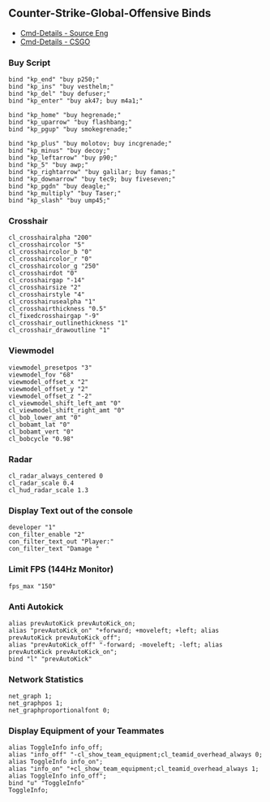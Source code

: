 ## Counter-Strike-Global-Offensive Binds

- [Cmd-Details - Source Eng](https://developer.valvesoftware.com/wiki/Console_Command_List)
- [Cmd-Details - CSGO](/CSGO-Cmds.csv)

### Buy Script

	bind "kp_end" "buy p250;"
	bind "kp_ins" "buy vesthelm;"
	bind "kp_del" "buy defuser;"
	bind "kp_enter" "buy ak47; buy m4a1;"

	bind "kp_home" "buy hegrenade;"
	bind "kp_uparrow" "buy flashbang;"
	bind "kp_pgup" "buy smokegrenade;"

	bind "kp_plus" "buy molotov; buy incgrenade;"
	bind "kp_minus" "buy decoy;"
	bind "kp_leftarrow" "buy p90;"
	bind "kp_5" "buy awp;"
	bind "kp_rightarrow" "buy galilar; buy famas;"
	bind "kp_downarrow" "buy tec9; buy fiveseven;"
	bind "kp_pgdn" "buy deagle;"
	bind "kp_multiply" "buy Taser;"
	bind "kp_slash" "buy ump45;"

### Crosshair

	cl_crosshairalpha "200"
	cl_crosshaircolor "5"
	cl_crosshaircolor_b "0"
	cl_crosshaircolor_r "0"
	cl_crosshaircolor_g "250"
	cl_crosshairdot "0"
	cl_crosshairgap "-14"
	cl_crosshairsize "2"
	cl_crosshairstyle "4"
	cl_crosshairusealpha "1"
	cl_crosshairthickness "0.5"
	cl_fixedcrosshairgap "-9"
	cl_crosshair_outlinethickness "1"
	cl_crosshair_drawoutline "1"

### Viewmodel

	viewmodel_presetpos "3"
	viewmodel_fov "68"
	viewmodel_offset_x "2"
	viewmodel_offset_y "2"
	viewmodel_offset_z "-2"
	cl_viewmodel_shift_left_amt "0"
	cl_viewmodel_shift_right_amt "0"
	cl_bob_lower_amt "0"
	cl_bobamt_lat "0"
	cl_bobamt_vert "0"
	cl_bobcycle "0.98"

### Radar

	cl_radar_always_centered 0
	cl_radar_scale 0.4
	cl_hud_radar_scale 1.3

### Display Text out of the console

	developer "1"
	con_filter_enable "2"
	con_filter_text_out "Player:"
	con_filter_text "Damage "

### Limit FPS (144Hz Monitor)

	fps_max "150"

### Anti Autokick

	alias prevAutoKick prevAutoKick_on;
	alias "prevAutoKick_on" "+forward; +moveleft; +left; alias prevAutoKick prevAutoKick_off";
	alias "prevAutoKick_off" "-forward; -moveleft; -left; alias prevAutoKick prevAutoKick_on";
	bind "l" "prevAutoKick"

### Network Statistics

	net_graph 1;
	net_graphpos 1;
	net_graphproportionalfont 0;

### Display Equipment of your Teammates

	alias ToggleInfo info_off;
	alias "info_off" "-cl_show_team_equipment;cl_teamid_overhead_always 0; alias ToggleInfo info_on";
	alias "info_on" "+cl_show_team_equipment;cl_teamid_overhead_always 1; alias ToggleInfo info_off";
	bind "u" "ToggleInfo"
	ToggleInfo;
